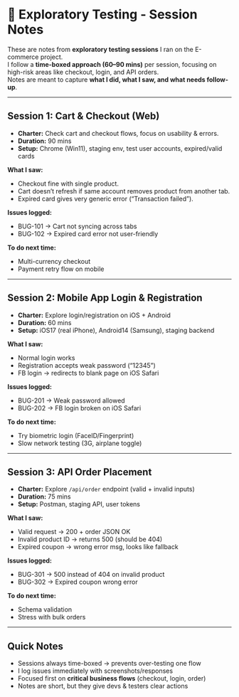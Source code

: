 # 📝 Exploratory Testing - Session Notes

These are notes from **exploratory testing sessions** I ran on the E-commerce project.  
I follow a **time-boxed approach (60–90 mins)** per session, focusing on high-risk areas like checkout, login, and API orders.  
Notes are meant to capture **what I did, what I saw, and what needs follow-up**.  

---

## Session 1: Cart & Checkout (Web)

- **Charter:** Check cart and checkout flows, focus on usability & errors.  
- **Duration:** 90 mins  
- **Setup:** Chrome (Win11), staging env, test user accounts, expired/valid cards  

**What I saw:**
- Checkout fine with single product.  
- Cart doesn’t refresh if same account removes product from another tab.  
- Expired card gives very generic error (“Transaction failed”).  

**Issues logged:**
- BUG-101 → Cart not syncing across tabs  
- BUG-102 → Expired card error not user-friendly  

**To do next time:**
- Multi-currency checkout  
- Payment retry flow on mobile  

---

## Session 2: Mobile App Login & Registration

- **Charter:** Explore login/registration on iOS + Android  
- **Duration:** 60 mins  
- **Setup:** iOS17 (real iPhone), Android14 (Samsung), staging backend  

**What I saw:**
- Normal login works  
- Registration accepts weak password (“12345”)  
- FB login → redirects to blank page on iOS Safari  

**Issues logged:**
- BUG-201 → Weak password allowed  
- BUG-202 → FB login broken on iOS Safari  

**To do next time:**
- Try biometric login (FaceID/Fingerprint)  
- Slow network testing (3G, airplane toggle)  

---

## Session 3: API Order Placement

- **Charter:** Explore `/api/order` endpoint (valid + invalid inputs)  
- **Duration:** 75 mins  
- **Setup:** Postman, staging API, user tokens  

**What I saw:**
- Valid request → 200 + order JSON OK  
- Invalid product ID → returns 500 (should be 404)  
- Expired coupon → wrong error msg, looks like fallback  

**Issues logged:**
- BUG-301 → 500 instead of 404 on invalid product  
- BUG-302 → Expired coupon wrong error  

**To do next time:**
- Schema validation  
- Stress with bulk orders  

---

## Quick Notes

- Sessions always time-boxed → prevents over-testing one flow  
- I log issues immediately with screenshots/responses  
- Focused first on **critical business flows** (checkout, login, order)  
- Notes are short, but they give devs & testers clear actions  

